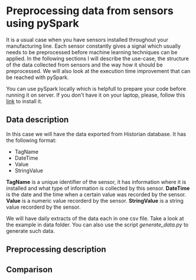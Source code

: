 # Preprocessing data from sensors using pySpark

It is a usual case when you have sensors installed throughout your manufacturing line. Each sensor constantly gives a signal which usually needs to be preprocessed before machine learning techniques can be applied. In the following sections I will describe the use-case, the structure of the data collected from sensors and the way how it should be preprocessed. We will also look at the execution time improvement that can be reached with pySpark.


You can use pySpark locally which is helpfull to prepare your code before running it on server. If you don't have it on your laptop, please, follow this [link](https://blog.sicara.com/get-started-pyspark-jupyter-guide-tutorial-ae2fe84f594f) to install it. 


## Data description

In this case we will have the data exported from Historian database. It has the following format:

- TagName
- DateTime 
- Value
- StringValue

**TagName** is a unique identifier of the sensor, it has information where it is installed and what type of information is collected by this sensor. **DateTime** is the date and the time when a certain value was recorded by the sensor. **Value** is a numeric value recorderd by the sensor. **StringValue** is a string value recorderd by the sensor.

We will have daily extracts of the data each in one csv file. Take a look at the example in data folder. You can also use the script _generate_data.py_ to generate such data.

## Preprocessing description

## Comparison



